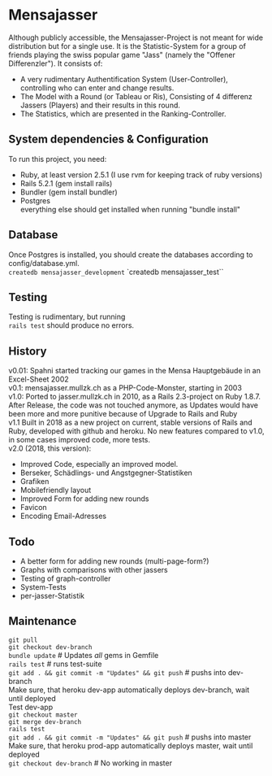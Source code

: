 # Mensajasser

Although publicly accessible, the Mensajasser-Project is not meant for wide distribution but for a single use. It is the Statistic-System for a group of friends playing the swiss popular game "Jass" (namely the "Offener Differenzler"). It consists of: 

* A very rudimentary Authentification System (User-Controller), controlling who can enter and change results. 
* The Model with a Round (or Tableau or Ris), Consisting of 4 differenz Jassers (Players) and their results in this round. 
* The Statistics, which are presented in the Ranking-Controller. 



## System dependencies & Configuration
To run this project, you need: 
- Ruby, at least version 2.5.1 (I use rvm for keeping track of ruby versions)
- Rails 5.2.1  (gem install rails)
- Bundler (gem install bundler)
- Postgres  
everything else should get installed when running "bundle install"

## Database 
Once Postgres is installed, you should create the databases according to config/database.yml.  
`createdb mensajasser_development`
`createdb mensajasser_test``

## Testing
Testing is rudimentary, but running  
`rails test` 
should produce no errors. 

## History
v0.01: Spahni started tracking our games in the Mensa Hauptgebäude in an Excel-Sheet 2002  
v0.1:  mensajasser.mullzk.ch as a PHP-Code-Monster, starting in 2003  
v1.0:  Ported to jasser.mullzk.ch in 2010, as a Rails 2.3-project on Ruby 1.8.7. After Release, the code was not touched anymore, as Updates would have been more and more punitive because of Upgrade to Rails and Ruby  
v1.1  Built in 2018 as a new project on current, stable versions of Rails and Ruby, developed with github and heroku. No new features compared to v1.0, in some cases improved code, more tests.  
v2.0  (2018, this version): 
- Improved Code, especially an improved model. 
- Berseker, Schädlings- und Angstgegner-Statistiken
- Grafiken
- Mobilefriendly layout
- Improved Form for adding new rounds
- Favicon
- Encoding Email-Adresses

## Todo
- A better form for adding new rounds (multi-page-form?)
- Graphs with comparisons with other jassers
- Testing of graph-controller
- System-Tests
- per-jasser-Statistik

## Maintenance
`git pull`  
`git checkout dev-branch`  
`bundle update` 		# Updates *all* gems in Gemfile  
`rails test`			# runs test-suite  
`git add . && git commit -m "Updates" && git push` # pushs into dev-branch  
Make sure, that heroku dev-app automatically deploys dev-branch, wait until deployed  
Test dev-app  
`git checkout master`  
`git merge dev-branch`  
`rails test`  
`git add . && git commit -m "Updates" && git push`  # pushs into master  
Make sure, that heroku prod-app automatically deploys master, wait until deployed  
`git checkout dev-branch` # No working in master  